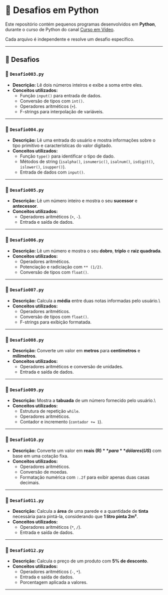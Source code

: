 # 📘 Desafios em Python

Este repositório contém pequenos programas desenvolvidos em **Python**,
durante o curso de Python do canal <a href="https://www.youtube.com/c/CursoemV%C3%ADdeo">Curso em Vídeo</a>.

Cada arquivo é independente e resolve um desafio específico.

------------------------------------------------------------------------

## 📂 Desafios

### 🔹 `Desafio003.py`

-   **Descrição:** Lê dois números inteiros e exibe a soma entre eles.
-   **Conceitos utilizados:**
    -   Função `input()` para entrada de dados.
    -   Conversão de tipos com `int()`.
    -   Operadores aritméticos (`+`).
    -   F-strings para interpolação de variáveis.

------------------------------------------------------------------------

### 🔹 `Desafio004.py`

-   **Descrição:** Lê uma entrada do usuário e mostra informações sobre
    o tipo primitivo e características do valor digitado.
-   **Conceitos utilizados:**
    -   Função `type()` para identificar o tipo de dado.
    -   Métodos de string (`isalpha()`, `isnumeric()`, `isalnum()`,
        `isdigit()`, `islower()`, `isupper()`).
    -   Entrada de dados com `input()`.

------------------------------------------------------------------------

### 🔹 `Desafio005.py`

-   **Descrição:** Lê um número inteiro e mostra o seu **sucessor** e
    **antecessor**.
-   **Conceitos utilizados:**
    -   Operadores aritméticos (`+`, `-`).
    -   Entrada e saída de dados.

------------------------------------------------------------------------

### 🔹 `Desafio006.py`

-   **Descrição:** Lê um número e mostra o seu **dobro**, **triplo** e
    **raiz quadrada**.
-   **Conceitos utilizados:**
    -   Operadores aritméticos.
    -   Potenciação e radiciação com `** (1/2)`.
    -   Conversão de tipos com `float()`.

------------------------------------------------------------------------

### 🔹 `Desafio007.py`

-   **Descrição:** Calcula a **média** entre duas notas informadas pelo
    usuário.\
-   **Conceitos utilizados:**
    -   Operadores aritméticos.
    -   Conversão de tipos com `float()`.
    -   F-strings para exibição formatada.

------------------------------------------------------------------------

### 🔹 `Desafio008.py`

-   **Descrição:** Converte um valor em **metros** para **centímetros**
    e **milímetros**.
-   **Conceitos utilizados:**
    -   Operadores aritméticos e conversão de unidades.
    -   Entrada e saída de dados.

------------------------------------------------------------------------

### 🔹 `Desafio009.py`

-   **Descrição:** Mostra a **tabuada** de um número fornecido pelo
    usuário.\
-   **Conceitos utilizados:**
    -   Estrutura de repetição `while`.
    -   Operadores aritméticos.
    -   Contador e incremento (`contador += 1`).

------------------------------------------------------------------------

### 🔹 `Desafio010.py`

-   **Descrição:** Converte um valor em **reais
    (R$)** para **dólares (US$)** com base em uma cotação fixa.
-   **Conceitos utilizados:**
    -   Operadores aritméticos.
    -   Conversão de moedas.
    -   Formatação numérica com `:.2f` para exibir apenas duas casas
        decimais.

------------------------------------------------------------------------

### 🔹 `Desafio011.py`

-   **Descrição:** Calcula a **área** de uma parede e a quantidade de
    **tinta** necessária para pintá-la, considerando que **1 litro pinta
    2m²**.
-   **Conceitos utilizados:**
    -   Operadores aritméticos (`*`, `/`).
    -   Entrada e saída de dados.

------------------------------------------------------------------------

### 🔹 `Desafio012.py`

-   **Descrição:** Calcula o preço de um produto com **5% de
    desconto**.
-   **Conceitos utilizados:**
    -   Operadores aritméticos (`-`, `*`).
    -   Entrada e saída de dados.
    -   Porcentagem aplicada a valores.

------------------------------------------------------------------------
